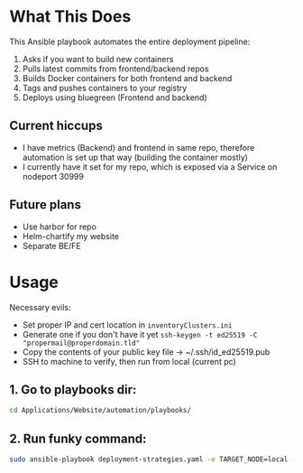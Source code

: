 # What This Does
This Ansible playbook automates the entire deployment pipeline:

1. Asks if you want to build new containers
2. Pulls latest commits from frontend/backend repos
3. Builds Docker containers for both frontend and backend
4. Tags and pushes containers to your registry
5. Deploys using bluegreen (Frontend and backend)

## Current hiccups

- I have metrics (Backend) and frontend in same repo, therefore automation is set up that way (building the container mostly)
- I currently have it set for my repo, which is exposed via a Service on nodeport 30999

## Future plans

- Use harbor for repo
- Helm-chartify my website
- Separate BE/FE


# Usage
Necessary evils:
- Set proper IP and cert location in `inventoryClusters.ini`
- Generate one if you don't have it yet `ssh-keygen -t ed25519 -C "propermail@properdomain.tld"`
- Copy the contents of your public key file -> ~/.ssh/id_ed25519.pub
- SSH to machine to verify, then run from local (current pc)

## 1. Go to playbooks dir:
```bash
cd Applications/Website/automation/playbooks/
```

## 2. Run funky command:
```bash
sudo ansible-playbook deployment-strategies.yaml -e TARGET_NODE=local -e deployment_strategy=blue-green
```

